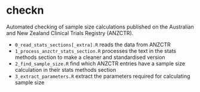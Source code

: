 # checkn

Automated checking of sample size calculations published on the Australian and New Zealand Clinical Trials Registry (ANZCTR).

* `0_read_stats_sections[_extra].R` reads the data from ANZCTR
* `1_process_anzctr_stats_section.R` processes the text in the stats methods section to make a cleaner and standardised version
* `2_find_sample_size.R` find which ANZCTR entries have a sample size calculation in their stats methods section
* `3_extract_parameters.R` extract the parameters required for calculating sample size
